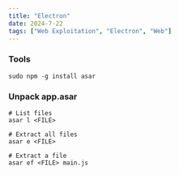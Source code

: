```yaml
---
title: "Electron"
date: 2024-7-22
tags: ["Web Exploitation", "Electron", "Web"]
---
```


### Tools

```console
sudo npm -g install asar
```

### Unpack app.asar

```console
# List files
asar l <FILE>
```

```console
# Extract all files
asar e <FILE>
```

```console
# Extract a file
asar ef <FILE> main.js
```
